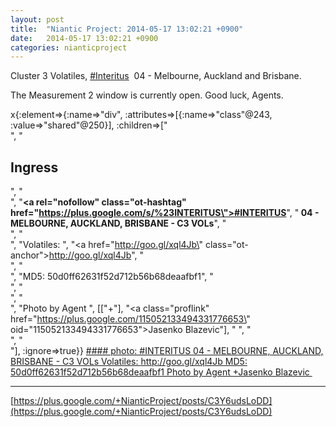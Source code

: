 ```yaml
---
layout: post
title:  "Niantic Project: 2014-05-17 13:02:21 +0900"
date:   2014-05-17 13:02:21 +0900
categories: nianticproject
---
```

Cluster 3 Volatiles,  [#Interitus](https://plus.google.com/s/%23Interitus "")  04 - Melbourne, Auckland and Brisbane.

The Measurement 2 window is currently open. Good luck, Agents.

x{:element=>{:name=>"div", :attributes=>[{:name=>"class"@243, :value=>"shared"@250}], :children=>["<br />", "<h2>Ingress</h2>", "<br />", "<b><a rel=\"nofollow\" class=\"ot-hashtag\" href=\"https://plus.google.com/s/%23INTERITUS\">#INTERITUS</a></b>", "<b> 04 - MELBOURNE, AUCKLAND, BRISBANE - C3 VOLs</b>", "<br />", "<br />", "Volatiles: ", "<a href=\"http://goo.gl/xql4Jb\" class=\"ot-anchor\">http://goo.gl/xql4Jb</a>", "<br />", "<br />", "MD5: 50d0ff62631f52d712b56b68deaafbf1", "<br />", "<br />", "<br />", "Photo by Agent ", [["+"], "<a class=\"proflink\" href=\"https://plus.google.com/115052133494331776653\" oid=\"115052133494331776653\">Jasenko Blazevic</a>"], " ", "<br />", "<br />"], :ignore=>true}}
[#### photo: #INTERITUS 04 - MELBOURNE, AUCKLAND, BRISBANE - C3 VOLs
Volatiles: http://goo.gl/xql4Jb
MD5: 50d0ff62631f52d712b56b68deaafbf1
Photo by Agent +Jasenko Blazevic ](https://lh4.googleusercontent.com/-wccG_Jc0SS8/U3bdz2KwclI/AAAAAAAAxCE/kZWT1-1Wj9I/brisbane_vols3.jpg "")
- - -
[https://plus.google.com/+NianticProject/posts/C3Y6udsLoDD](https://plus.google.com/+NianticProject/posts/C3Y6udsLoDD)
